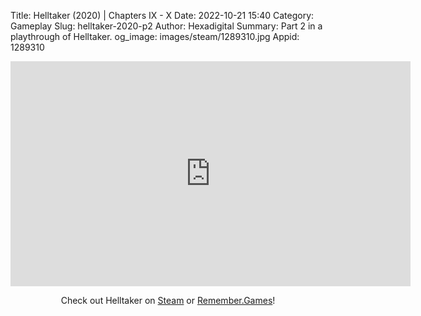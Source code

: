 Title: Helltaker (2020) | Chapters IX - X
Date: 2022-10-21 15:40
Category: Gameplay
Slug: helltaker-2020-p2
Author: Hexadigital
Summary: Part 2 in a playthrough of Helltaker.
og_image: images/steam/1289310.jpg
Appid: 1289310

<center><iframe src="https://www.youtube.com/embed/Uopf_PTQmds?feature=oembed" allow="accelerometer; autoplay; encrypted-media; gyroscope; picture-in-picture" width="640" height="360" frameborder="0"></iframe>

Check out Helltaker on [Steam](https://store.steampowered.com/app/1289310/?curator_clanid=34633900) or [Remember.Games](https://remember.games/game/1062/helltaker/)!</center>

